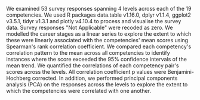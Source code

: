 We examined 53 survey responses spanning 4 levels across each of the 19 competencies. We used R packages data.table v1.16.0, dplyr v1.1.4, ggplot2 v3.5.1, tidyr v1.3.1 and plotly v4.10.4 to process and visualise the survey data. Survey responses "Not Applicable" were recoded as zero. We modelled the career stages as a linear series to explore the extent to which these were linearly associated with the competencies' mean scores using Spearman's rank correlation coefficient. We compared each competency's correlation pattern to the mean across all competencies to identify instances where the score exceeded the 95% confidence intervals of the mean trend. We quantified the correlations of each competency pair's scores across the levels. All correlation coefficient p values were Benjamini-Hochberg corrected. In addition, we performed principal components analysis (PCA) on the responses across the levels to explore the extent to which the competencies were correlated with one another. 
